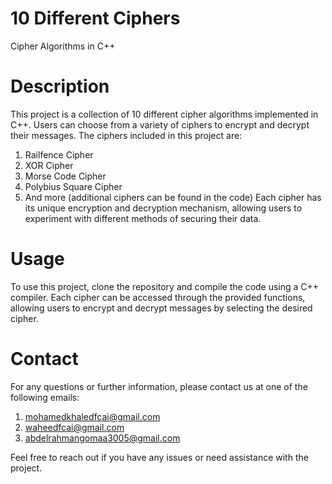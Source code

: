 # 10 Different Ciphers
Cipher Algorithms in C++

# Description
This project is a collection of 10 different cipher algorithms implemented in C++. Users can choose from a variety of ciphers to encrypt and decrypt their messages. The ciphers included in this project are:

1. Railfence Cipher
2. XOR Cipher
3. Morse Code Cipher
4. Polybius Square Cipher
5. And more (additional ciphers can be found in the code)
Each cipher has its unique encryption and decryption mechanism, allowing users to experiment with different methods of securing their data.

# Usage
To use this project, clone the repository and compile the code using a C++ compiler. Each cipher can be accessed through the provided functions, allowing users to encrypt and decrypt messages by selecting the desired cipher.

# Contact
For any questions or further information, please contact us at one of the following emails: 
1. mohamedkhaledfcai@gmail.com
2. waheedfcai@gmail.com
3. abdelrahmangomaa3005@gmail.com

Feel free to reach out if you have any issues or need assistance with the project.
